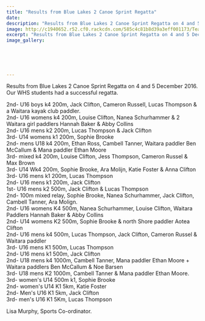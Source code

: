 ```yaml
---
title: "Results from Blue Lakes 2 Canoe Sprint Regatta"
date: 
description: "Results from Blue Lakes 2 Canoe Sprint Regatta on 4 and 5 December. Our WHS students had a successful regatta..."
image: http://c1940652.r52.cf0.rackcdn.com/585c4c81b8d39a3eff001173/Team-Shot.jpg
excerpt: "Results from Blue Lakes 2 Canoe Sprint Regatta on 4 and 5 December 2016. Our WHS students had a successful regatta."
image_gallery:
    
    
    
    
    
---
```


<p>Results from Blue Lakes 2 Canoe Sprint Regatta on 4 and 5 December 2016. Our WHS students had a successful regatta.</p>
<p><span>2nd- U16 boys k4 200m, Jack Clifton, Cameron Russell, Lucas Thompson &amp; a Waitara kayak club paddler.</span><br /><span>2nd- U16 womens k4 200m, Louise Clifton, Nanea Schurhammer &amp; 2 Waitara girl paddlers Hannah Baker &amp; Abby Collins&nbsp;</span><br /><span>2nd- U16 mens k2 200m, Lucas Thompson &amp; Jack Clifton&nbsp;</span><br /><span>3rd- U14 womens k1 200m, Sophie Brooke</span><span class="text_exposed_show"><br />2nd- mens U18 k4 200m, Ethan Ross, Cambell Tanner, Waitara paddler Ben McCallum &amp; Mana paddler Ethan Moore<br />3rd- mixed k4 200m, Louise Clifton, Jess Thompson, Cameron Russel &amp; Max Brown&nbsp;<br />3rd- U14 Wk4 200m, Sophie Brooke, Ara Molijn, Katie Foster &amp; Anna Clifton&nbsp;<br />3rd- U16 mens k1 200m, Lucas Thompson&nbsp;<br />2nd- U16 mens k1 200m, Jack Clifton&nbsp;<br />1st- U16 mens k2 500m, Jack Clifton &amp; Lucas Thompson<br />2nd- 100m mixed relay, Sophie Brooke, Nanea Schurhammer, Jack Clifton, Cambell Tanner, Ara Molign.<br />2nd- U16 womens K4 500m, Nanea Schurhammer, Louise Clifton, Waitara Paddlers Hannah Baker &amp; Abby Collins<br />2nd- U14 womens K2 500m, Sophie Brooke &amp; north Shore paddler Aotea Clifton&nbsp;<br />2nd- U16 mens k4 500m, Lucas Thompson, Jack Clifton, Cameron Russel &amp; Waitara paddler<br />3rd- U16 mens K1 500m, Lucas Thompson<br />2nd- U16 mens k1 500m, Jack Clifton&nbsp;<br />2nd- U18 mens k4 1000m, Cambell Tanner, Mana paddler Ethan Moore + Waitara paddlers Ben McCallum &amp; Noe Barsen<br />3rd- U18 mens K2 1000m, Cambell Tanner &amp; Mana paddler Ethan Moore.<br />3rd- women's U14 500m k1, Sophie Brooke<br />2nd- women's U14 K1 5km, Katie Foster<br />2nd- Men's U16 K1 5km, Jack Clifton&nbsp;<br />3rd- men's U16 K1 5Km, Lucas Thompson</span></p>
<p><span class="text_exposed_show">Lisa Murphy, Sports Co-ordinator.</span></p>

